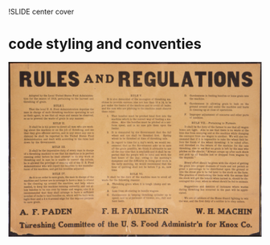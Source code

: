 !SLIDE center cover
# code styling and conventies
![background](../img/background-code-styling.jpg)

